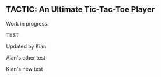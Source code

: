 ## TACTIC: An Ultimate Tic-Tac-Toe Player

Work in progress.

TEST

Updated by Kian

Alan's other test

Kian's new test
